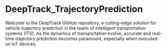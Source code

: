 # DeepTrack_TrajectoryPrediction
Welcome to the DeepTrack GitHub repository, a cutting-edge solution for vehicle trajectory prediction in the realm of intelligent transportation systems (ITS). As the dynamics of transportation evolve, accurate and real-time trajectory prediction becomes paramount, especially when executed on IoT devices.
